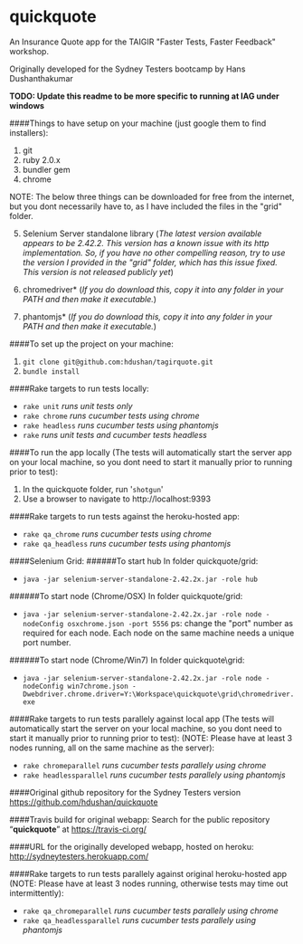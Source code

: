 quickquote
==========

An Insurance Quote app for the TAIGIR "Faster Tests, Faster Feedback" workshop.

Originally developed for the Sydney Testers bootcamp by Hans Dushanthakumar

**TODO: Update this readme to be more specific to running at IAG under windows**

####Things to have setup on your machine 
(just google them to find installers):

1. git
2. ruby 2.0.x
3. bundler gem
4. chrome

NOTE: The below three things can be downloaded for free from the internet, but you dont necessarily have to, as I have included the files in the "grid" folder.

5. Selenium Server standalone library
(*The latest version available appears to be 2.42.2. This version has a known issue with its http implementation. So, if you have no other compelling reason, try to use the version I provided in the "grid" folder, which has this issue fixed. This version is not released publicly yet*)

6. chromedriver*
(*If you do download this, copy it into any folder in your PATH and then make it executable.*)

7. phantomjs*
(*If you do download this, copy it into any folder in your PATH and then make it executable.*)


####To set up the project on your machine:
1. `git clone git@github.com:hdushan/tagirquote.git`
2. `bundle install`

####Rake targets to run tests locally:
- `rake unit` *runs unit tests only*
- `rake chrome` *runs cucumber tests using chrome*
- `rake headless` *runs cucumber tests using phantomjs*
- `rake` *runs unit tests and cucumber tests headless*

####To run the app locally (The tests will automatically start the server app on your local machine, so you dont need to start it manually prior to running prior to test):
1. In the quickquote folder, run '`shotgun`'
2. Use a browser to navigate to 
http://localhost:9393

####Rake targets to run tests against the heroku-hosted app:
- `rake qa_chrome` *runs cucumber tests using chrome*
- `rake qa_headless` *runs cucumber tests using phantomjs*

####Selenium Grid:
######To start hub
In folder quickquote/grid:
- `java -jar selenium-server-standalone-2.42.2x.jar -role hub`

######To start node (Chrome/OSX)
In folder quickquote/grid:
- `java -jar selenium-server-standalone-2.42.2x.jar -role node -nodeConfig osxchrome.json -port 5556`
ps: change the "port" number as required for each node. Each node on the same machine needs a unique port number.

######To start node (Chrome/Win7)
In folder quickquote\grid:
- `java -jar selenium-server-standalone-2.42.2x.jar -role node -nodeConfig win7chrome.json -Dwebdriver.chrome.driver=Y:\Workspace\quickquote\grid\chromedriver.exe`

####Rake targets to run tests parallely against local app (The tests will automatically start the server on your local machine, so you dont need to start it manually prior to running prior to test):
(NOTE: Please have at least 3 nodes running, all on the same machine as the server):
- `rake chromeparallel` *runs cucumber tests parallely using chrome*
- `rake headlessparallel` *runs cucumber tests parallely using phantomjs*


####Original github repository for the Sydney Testers version
https://github.com/hdushan/quickquote

####Travis build for original webapp:
Search for the public repository “**quickquote**” at 
https://travis-ci.org/

####URL for the originally developed webapp, hosted on heroku:
http://sydneytesters.herokuapp.com/

####Rake targets to run tests parallely against original heroku-hosted app
(NOTE: Please have at least 3 nodes running, otherwise tests may time out intermittently):
- `rake qa_chromeparallel` *runs cucumber tests parallely using chrome*
- `rake qa_headlessparallel` *runs cucumber tests parallely using phantomjs*

